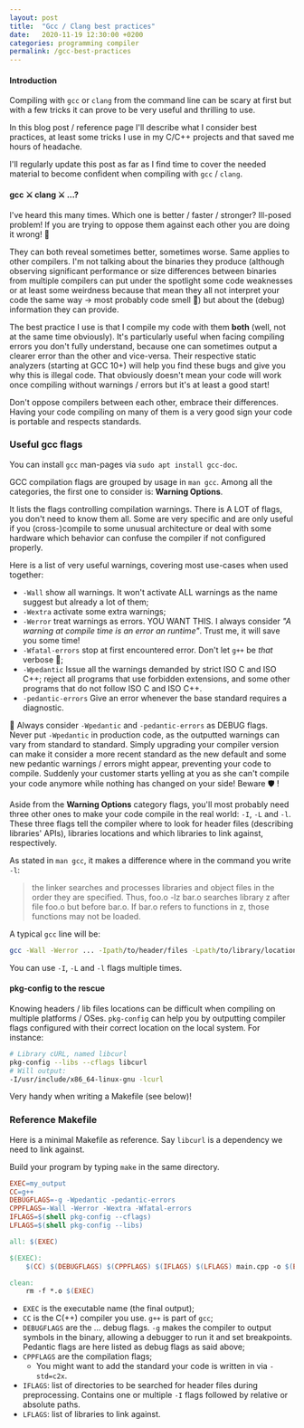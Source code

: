 ```yaml
---
layout: post
title:  "Gcc / Clang best practices"
date:   2020-11-19 12:30:00 +0200
categories: programming compiler
permalink: /gcc-best-practices
---
```


#### Introduction
Compiling with `gcc` or `clang` from the command line can be scary at first but with a few tricks it can prove to be very useful and thrilling to use.

In this blog post / reference page I'll describe what I consider best practices, at least some tricks I use in my C/C++ projects and that saved me hours of headache.

I'll regularly update this post as far as I find time to cover the needed material to become confident when compiling with `gcc` / `clang`.

#### gcc ⚔️ clang ⚔️ ...?
I've heard this many times. Which one is better / faster / stronger? Ill-posed problem! If you are trying to oppose them against each other you are doing it wrong! 🙅

They can both reveal sometimes better, sometimes worse. Same applies to other compilers. I'm not talking about the binaries they produce (although observing significant performance or size differences between binaries from multiple compilers can put under the spotlight some code weaknesses or at least some weirdness because that mean they all not interpret your code the same way → most probably code smell 🧦) but about the (debug) information they can provide.

The best practice I use is that I compile my code with them **both** (well, not at the same time obviously). It's particularly useful when facing compiling errors you don't fully understand, because one can sometimes output a clearer error than the other and vice-versa. Their respective static analyzers (starting at GCC 10+) will help you find these bugs and give you why this is illegal code. That obviously doesn't mean your code will work once compiling without warnings / errors but it's at least a good start!

Don't oppose compilers between each other, embrace their differences. Having your code compiling on many of them is a very good sign your code is portable and respects standards.

### Useful gcc flags
You can install `gcc` man-pages via `sudo apt install gcc-doc`.

GCC compilation flags are grouped by usage in `man gcc`. Among all the categories, the first one to consider is: **Warning Options**.

It lists the flags controlling compilation warnings. There is A LOT of flags, you don't need to know them all. Some are very specific and are only useful if you (cross-)compile to some unusual architecture or deal with some hardware which behavior can confuse the compiler if not configured properly.

Here is a list of very useful warnings, covering most use-cases when used together:
* `-Wall` show all warnings. It won't activate ALL warnings as the name suggest but already a lot of them;
* `-Wextra` activate some extra warnings;
* `-Werror` treat warnings as errors. YOU WANT THIS. I always consider *"A warning at compile time is an error an runtime"*. Trust me, it will save you some time!
* `-Wfatal-errors` stop at first encountered error. Don't let `g++` be *that* verbose 🙉;
* `-Wpedantic` Issue all the warnings demanded by strict ISO C and ISO C++; reject all programs that use forbidden extensions, and some other programs that do not follow ISO C and ISO C++.
* `-pedantic-errors` Give an error whenever the base standard requires a diagnostic.

<p class="warning">
  🧐 Always consider <code>-Wpedantic</code> and <code>-pedantic-errors</code> as DEBUG flags.<br />Never put <code>-Wpedantic</code> in production code, as the outputted warnings can vary from standard to standard. Simply upgrading your compiler version can make it consider a more recent standard as the new default and some new pedantic warnings / errors might appear, preventing your code to compile. Suddenly your customer starts yelling at you as she can't compile your code anymore while nothing has changed on your side! Beware 🛡️ !
</p>

Aside from the **Warning Options** category flags, you'll most probably need three other ones to make your code compile in the real world: `-I`, `-L` and `-l`. These three flags tell the compiler where to look for header files (describing libraries' APIs), libraries locations and which libraries to link against, respectively.

As stated in `man gcc`, it makes a difference where in the command you write `-l`:

>the linker searches and processes libraries and object files in
>the order they are specified.  Thus, foo.o -lz bar.o searches
>library z after file foo.o but before bar.o.  If bar.o refers to
>functions in z, those functions may not be loaded.

A typical `gcc` line will be:

```bash
gcc -Wall -Werror ... -Ipath/to/header/files -Lpath/to/library/locations -lmylib
```

You can use `-I`, `-L` and `-l` flags multiple times.

#### pkg-config to the rescue
Knowing headers / lib files locations can be difficult when compiling on multiple platforms / OSes. `pkg-config` can help you by outputting compiler flags configured with their correct location on the local system. For instance:

```bash
# Library cURL, named libcurl
pkg-config --libs --cflags libcurl
# Will output:
-I/usr/include/x86_64-linux-gnu -lcurl
```

Very handy when writing a Makefile (see below)!

### Reference Makefile
Here is a minimal Makefile as reference. Say `libcurl` is a dependency we need to link against.

Build your program by typing `make` in the same directory.

```makefile
EXEC=my_output
CC=g++
DEBUGFLAGS=-g -Wpedantic -pedantic-errors
CPPFLAGS=-Wall -Werror -Wextra -Wfatal-errors
IFLAGS=$(shell pkg-config --cflags)
LFLAGS=$(shell pkg-config --libs)

all: $(EXEC)

$(EXEC):
	$(CC) $(DEBUGFLAGS) $(CPPFLAGS) $(IFLAGS) $(LFLAGS) main.cpp -o $(EXEC)

clean:
	rm -f *.o $(EXEC)
```

* `EXEC` is the executable name (the final output);
* `CC` is the C(++) compiler you use. `g++` is part of `gcc`;
* `DEBUGFLAGS` are the ... debug flags. `-g` makes the compiler to output symbols in the binary, allowing a debugger to run it and set breakpoints. Pedantic flags are here listed as debug flags as said above;
* `CPPFLAGS` are the compilation flags;
  * You might want to add the standard your code is written in via `-std=c2x`.
* `IFLAGS`: list of directories to be searched for header files during preprocessing. Contains one or multiple `-I` flags followed by relative or absolute paths.
* `LFLAGS`: list of libraries to link against.

